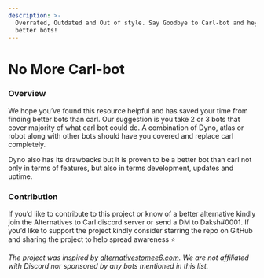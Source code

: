 ```yaml
---
description: >-
  Overrated, Outdated and Out of style. Say Goodbye to Carl-bot and heyo to
  better bots!
---
```


# No More Carl-bot

### Overview

We hope you’ve found this resource helpful and has saved your time from finding better bots than carl. Our suggestion is you take 2 or 3 bots that cover majority of what carl bot could do. A combination of Dyno, atlas or robot along with other bots should have you covered and replace carl completely.

Dyno also has its drawbacks but it is proven to be a better bot than carl not only in terms of features, but also in terms development, updates and uptime.

### Contribution

If you’d like to contribute to this project or know of a better alternative kindly join the Alternatives to Carl discord server or send a DM to Daksh#0001. If you’d like to support the project kindly consider starring the repo on GitHub and sharing the project to help spread awareness ⭐

_The project was inspired by_ [_alternativestomee6.com_](https://alternativestomee6.com)_. We are not affiliated with Discord nor sponsored by any bots mentioned in this list._
